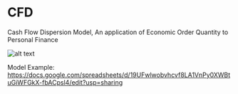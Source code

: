 # CFD
Cash Flow Dispersion Model, An application of Economic Order Quantity to Personal Finance

![alt text](https://github.com/[trevino293]/[CFD]/blob/[branch]/image.jpg?raw=true)

Model Example: https://docs.google.com/spreadsheets/d/19UFwlwobvhcvf8LA1VnPy0XWBtuGiWFGkX-fbACpsl4/edit?usp=sharing
